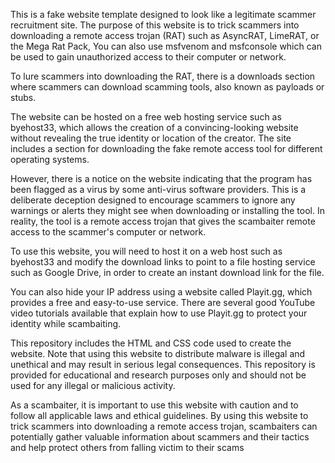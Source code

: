 This is a fake website template designed to look like a legitimate scammer recruitment site. The purpose of this website is to trick scammers into downloading a remote access trojan (RAT) such as AsyncRAT, LimeRAT, or the Mega Rat Pack, You can also use msfvenom and msfconsole which can be used to gain unauthorized access to their computer or network.

To lure scammers into downloading the RAT, there is a downloads section where scammers can download scamming tools, also known as payloads or stubs.

The website can be hosted on a free web hosting service such as byehost33, which allows the creation of a convincing-looking website without revealing the true identity or location of the creator. The site includes a section for downloading the fake remote access tool for different operating systems.

However, there is a notice on the website indicating that the program has been flagged as a virus by some anti-virus software providers. This is a deliberate deception designed to encourage scammers to ignore any warnings or alerts they might see when downloading or installing the tool. In reality, the tool is a remote access trojan that gives the scambaiter remote access to the scammer's computer or network.

To use this website, you will need to host it on a web host such as byehost33 and modify the download links to point to a file hosting service such as Google Drive, in order to create an instant download link for the file.

You can also hide your IP address using a website called Playit.gg, which provides a free and easy-to-use service. There are several good YouTube video tutorials available that explain how to use Playit.gg to protect your identity while scambaiting.

This repository includes the HTML and CSS code used to create the website. Note that using this website to distribute malware is illegal and unethical and may result in serious legal consequences. This repository is provided for educational and research purposes only and should not be used for any illegal or malicious activity.

As a scambaiter, it is important to use this website with caution and to follow all applicable laws and ethical guidelines. By using this website to trick scammers into downloading a remote access trojan, scambaiters can potentially gather valuable information about scammers and their tactics and help protect others from falling victim to their scams
